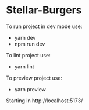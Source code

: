 # Stellar-Burgers

To run project in dev mode use:

- yarn dev
- npm run dev

To lint project use:

- yarn lint

To preview project use:

- yarn preview

Starting in http://localhost:5173/
